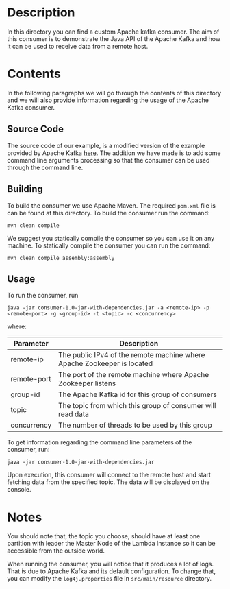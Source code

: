 # Description
In this directory you can find a custom Apache kafka consumer. The aim of this
consumer is to demonstrate the Java API of the Apache Kafka and how it can be
used to receive data from a remote host.


# Contents
In the following paragraphs we will go through the contents of this directory
and we will also provide information regarding the usage of the Apache Kafka
consumer.

## Source Code
The source code of our example, is a modified version of the example provided
by Apache Kafka [here]. The addition we have made is to add some command line
arguments processing so that the consumer can be used through the command line.

## Building
To build the consumer we use Apache Maven. The required `pom.xml` file is can
be found at this directory. To build the consumer run the command:

```
mvn clean compile
```

We suggest you statically compile the consumer so you can use it on any machine.
To statically compile the consumer you can run the command:

```
mvn clean compile assembly:assembly
```

## Usage
To run the consumer, run

```
java -jar consumer-1.0-jar-with-dependencies.jar -a <remote-ip> -p <remote-port> -g <group-id> -t <topic> -c <concurrency>
```

where:

| Parameter   | Description
| ----------- | -----------
| remote-ip   | The public IPv4 of the remote machine where Apache Zookeeper is located
| remote-port | The port of the remote machine where Apache Zookeeper listens
| group-id    | The Apache Kafka id for this group of consumers
| topic       | The topic from which this group of consumer will read data
| concurrency | The number of threads to be used by this group

To get information regarding the command line parameters of the consumer, run:

```
java -jar consumer-1.0-jar-with-dependencies.jar
```

Upon execution, this consumer will connect to the remote host and start fetching
data from the specified topic. The data will be displayed on the console.


# Notes
You should note that, the topic you choose, should have at least one partition
with leader the Master Node of the Lambda Instance so it can be accessible from
the outside world.

When running the consumer, you will notice that it produces a lot of logs.
That is due to Apache Kafka and its default configuration. To change that,
you can modify the `log4j.properties` file in `src/main/resource` directory.

[here]: https://cwiki.apache.org/confluence/display/KAFKA/Consumer+Group+Example

